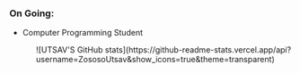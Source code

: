 <h3>
 On Going: 
 </h3> 
 <ul>
 <li>Computer Programming Student </li>
<ul>
![UTSAV'S GitHub stats](https://github-readme-stats.vercel.app/api?username=ZososoUtsav&show_icons=true&theme=transparent)
